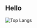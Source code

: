 ## Hello
![Top Langs](https://github-readme-stats.vercel.app/api/top-langs/?username=oasoobi&layout=compact)
